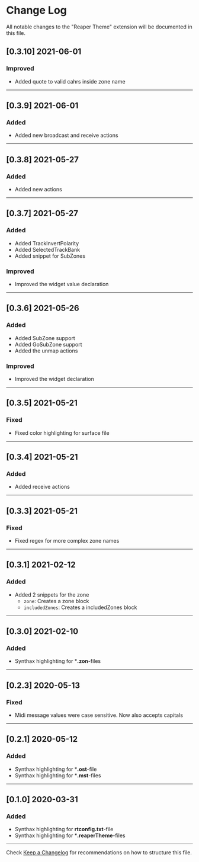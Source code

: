 # Change Log

All notable changes to the "Reaper Theme" extension will be documented in this file.

## [0.3.10] 2021-06-01

### Improved
- Added quote to valid cahrs inside zone name

---
## [0.3.9] 2021-06-01

### Added
- Added new broadcast and receive actions

---
## [0.3.8] 2021-05-27

### Added
- Added new actions

---
## [0.3.7] 2021-05-27

### Added
- Added TrackInvertPolarity
- Added SelectedTrackBank
- Added snippet for SubZones

### Improved
- Improved the widget value declaration

---
## [0.3.6] 2021-05-26

### Added
- Added SubZone support
- Added GoSubZone support
- Added the unmap actions

### Improved
- Improved the widget declaration

---
## [0.3.5] 2021-05-21

### Fixed
- Fixed color highlighting for surface file

---
## [0.3.4] 2021-05-21

### Added
- Added receive actions

---
## [0.3.3] 2021-05-21

### Fixed
- Fixed regex for more complex zone names

---
## [0.3.1] 2021-02-12

### Added
- Added 2 snippets for the zone
  - `zone`: Creates a zone block
  - `includedZones`: Creates a includedZones block

---
## [0.3.0] 2021-02-10

### Added
- Synthax highlighting for ***.zon**-files

---
## [0.2.3] 2020-05-13

### Fixed
- Midi message values were case sensitive. Now also accepts capitals

---
## [0.2.1] 2020-05-12

### Added
- Synthax highlighting for ***.ost**-file
- Synthax highlighting for ***.mst**-files

---
## [0.1.0] 2020-03-31

### Added
- Synthax highlighting for **rtconfig.txt**-file
- Synthax highlighting for ***.reaperTheme**-files

---
Check [Keep a Changelog](http://keepachangelog.com/) for recommendations on how to structure this file.

